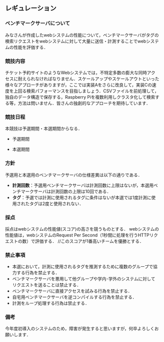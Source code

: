 ## レギュレーション
### ベンチマークサーバについて
みなさんが作成したwebシステムの性能について，ベンチマークサーバがタグの検索リクエストをwebシステムに対して大量に送信・計測することでwebシステムの性能を評価する．

### 競技内容
チケット予約サイトのようなWebシステムでは，不特定多数の膨大な同時アクセスに耐えられなければなりません．スケールアップやスケールアウトといった様々なアプローチがありますが，ここでは実装Aをさらに改良して，実装Cの速度を上回る検索パフォーマンスを目指しましょう．CSVファイルを前処理して，独自のデータ構造で保存する，Raspberry Piを複数利用しクラスタ化して検索する等，方法は問いません．皆さんの独創的なアプローチを期待しています．

### 競技日程
本競技は予選期間・本選期間からなる．
* 予選期間

* 本選期間

### 方針
予選用と本選用のベンチマークサーバの仕様差異は以下の通りである．
* **計測回数**：予選用ベンチマークサーバは計測回数に上限はないが，本選用ベンチマークサーバは計測回数の上限は10回である．
* **タグ**：予選では計測に使用されるタグに条件はないが本選では1度計測に使用されたタグは2度と使用されない．

### 採点
採点はwebシステムの性能値(スコア)の高さを競うものとする．
webシステムの性能値は，webシステムのRequest Per Second（1秒間に処理を行うHTTPリクエストの数）で評価する．
//このスコアが1番高いチームを優勝とする．

### 禁止事項
* 本選において，計測に使用されるタグを推測するために複数のグループで協力する行為を禁止する．
* ベンチマークサーバを悪用して他グループや学内･学外のシステムに対してリクエストを送ることは禁止する．
* ベンチマークサーバに直接アクセスを試みる行為を禁止する．
* 自宅用ベンチマークサーバを逆コンパイルする行為を禁止する．
* 計測をループ処理する行為は禁止する．
### 備考
今年度初導入のシステムのため，障害が発生すると思いますが，何卒よろしくお願いします．
